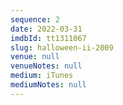 ```yaml
---
sequence: 2
date: 2022-03-31
imdbId: tt1311067
slug: halloween-ii-2009
venue: null
venueNotes: null
medium: iTunes
mediumNotes: null
---
```



